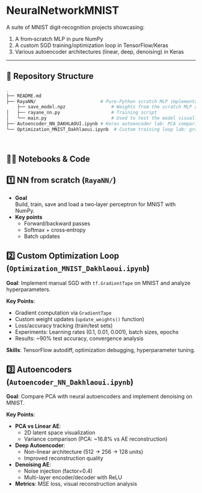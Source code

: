 # NeuralNetworkMNIST 

A suite of MNIST digit‑recognition projects showcasing:
1. A from‑scratch MLP in pure NumPy  
2. A custom SGD training/optimization loop in TensorFlow/Keras  
3. Various autoencoder architectures (linear, deep, denoising) in Keras

---

## 📂 Repository Structure

```bash
.
├── README.md
├── RayaNN/                        # Pure‑Python scratch MLP implementation
    ├── save_model.npz                 # Weights from the scratch MLP after training
│   ├── rayane_nn.py                   # Training script
│   └── main.py                        # Used to test the model visually    
├── Autoencoder_NN_DAKHLAOUI.ipynb # Keras autoencoder lab: PCA comparison, deep & denoising AEs
└── Optimization_MNIST_Dakhlaoui.ipynb  # Custom training loop lab: gradient‑tape, SGD, LR experiments

                                   


```

## 🧑‍💻 Notebooks & Code

## 1️⃣ NN from scratch (`RayaNN/`)
- **Goal**  
  Build, train, save and load a two‑layer perceptron for MNIST with NumPy.
- **Key points**  
  - Forward/backward passes  
  - Softmax + cross‑entropy  
  - Batch updates  



## 2️⃣ Custom Optimization Loop (`Optimization_MNIST_Dakhlaoui.ipynb`)  

**Goal**: Implement manual SGD with `tf.GradientTape` on MNIST and analyze hyperparameters.  

**Key Points**:  
- Gradient computation via `GradientTape`  
- Custom weight updates (`update_weights()` function)  
- Loss/accuracy tracking (train/test sets)  
- Experiments: Learning rates (0.1, 0.01, 0.001), batch sizes, epochs  
- Results: ~90% test accuracy, convergence analysis  

**Skills**: TensorFlow autodiff, optimization debugging, hyperparameter tuning.  



## 3️⃣ Autoencoders (`Autoencoder_NN_Dakhlaoui.ipynb`)  

**Goal**: Compare PCA with neural autoencoders and implement denoising on MNIST.  

**Key Points**:  
- **PCA vs Linear AE**:  
  - 2D latent space visualization  
  - Variance comparison (PCA: ~16.8% vs AE reconstruction)  
- **Deep Autoencoder**:  
  - Non-linear architecture (512 → 256 → 128 units)  
  - Improved reconstruction quality  
- **Denoising AE**:  
  - Noise injection (factor=0.4)  
  - Multi-layer encoder/decoder with ReLU  
- **Metrics**: MSE loss, visual reconstruction analysis   
